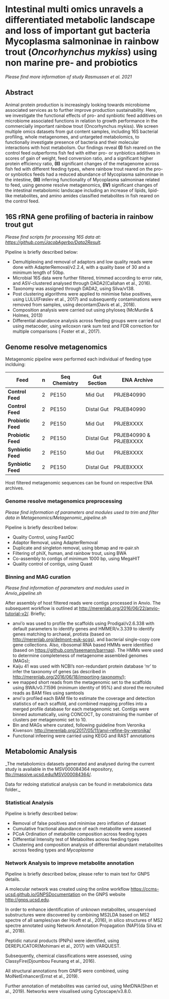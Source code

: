 # Intestinal multi omics unravels a differentiated metabolic landscape and loss of important gut bacteria Mycoplasma salmoninae in rainbow trout (_Oncorhynchus mykiss_)  using non marine pre- and probiotics 

_Please find more information of study Rasmussen et al. 2021_

## Abstract
Animal protein production is increasingly looking towards microbiome associated services as to further improve production sustainability. Here, we investigate the functional effects of   pro- and synbiotic feed additives on microbiome associated functions in relation to growth performance in the commercially important rainbow trout (Oncorhynchus mykiss). We screen multiple omics datasets from gut content samples, including 16S bacterial profiling, whole metagenomes, and untargeted metabolomics, to functionally investigate presence of bacteria and their molecular interactions with host metabolism. Our findings reveal __(I)__ fish reared on the control feed outperforms fish fed with either pro- or synbiotics additives in scores of gain of weight, feed conversion ratio, and a significant higher protein efficiency ratio, __(II)__ significant changes of the metagenome across fish fed with different feeding types, where rainbow trout reared on the pro- or synbiotics feeds had a reduced abundance of Mycoplasma salmoninae in the intestine,  __(III)__ inferring functionality of Mycoplasma salmoninae related to feed, using genome resolve metagenomics, __(IV)__ significant changes of the intestinal metabolomic landscape including an increase of lipids, lipid-like metabolites, and amino amides classified metabolites in fish reared on the control feed.

## 16S rRNA gene profiling of bacteria in rainbow trout gut
_Please find scripts for processing 16S data at: https://github.com/JacobAgerbo/Data2Result._

Pipeline is briefly described below:

* Demultiplexing and removal of adaptors and low quality reads were done with AdapterRemoval/v2.2.4, with a quality base of 30 and a minimum length of 50bp. 
* Microbial 16S data were further filtered, trimmed according to error rate, and ASV-clustered analysed through DADA2(Callahan et al., 2016). 
* Taxonomy was assigned through DADA2, using Silva/v138. 
* Post clustering algorithms were applied to minimise false positives, using LULU(Frøslev et al., 2017) and subsequently  contaminations were removed from samples, using decontam(Davis et al., 2018). 
* Composition analysis were carried out using phyloseq (McMurdie & Holmes, 2013) 
* Differential abundance analysis across feeding groups were carried out using metacoder, using wilcoxon rank sum test and FDR correction for multiple comparisons ( Foster et al., 2017).

## Genome resolve metagenomics
Metagenomic pipeline were performed each individual of feeding type inclduing: 

Feed| n |Seq Chemistry | Gut Section|ENA Archive|
--- | --- | --- | ---|---
__Control Feed__|2 |  PE150 | Mid Gut |PRJEB40990
__Control Feed__|2 |  PE150 | Distal Gut |PRJEB40990
__Probiotic Feed__|2 |  PE150 | Mid Gut |PRJEBXXXX
__Probiotic Feed__|2 |  PE150 | Distal Gut |PRJEB40990 & PRJEBXXXX
__Synbiotic Feed__|2 |  PE150 | Mid Gut |PRJEBXXXX
__Synbiotic Feed__|2 |  PE150 | Distal Gut |PRJEBXXXX

Host filtered metagenomic sequences can be found on respective ENA archives.

### Genome resolve metagenomics preprocessing

_Please find information of parameters and modules used to trim and filter data in Metagenomics/Metagenomic_pipeline.sh_

Pipeline is briefly described below:

* Quality Control, using FastQC
* Adaptor Removal, using AdapterRemoval
* Duplicate and singleton removal, using bbmap and re-pair.sh
* Filtering of phiX, human, and rainbow trout, using BWA
* Co-assembly to contigs of minimum 1000 bp, using MegaHIT
* Quality control of contigs, using Quast

### Binning and MAG curation

_Please find information of parameters and modules used in Anvio_pipeline.sh_

After assembly of host filtered reads were contigs processed in Anvio. 
The subsequent workflow is outlined at http://merenlab.org/2016/06/22/anvio-tutorial-v2/. Briefly; 
* anvi’o was used to profile the scaffolds using Prodigal/v2.6.338 with default parameters to identify genes and HMMER/v.3.339 to identify genes matching to archaeal, protista (based on http://merenlab.org/delmont-euk-scgs), and bacterial single-copy core gene collections. Also, ribosomal RNA based HMMs were identified (based on https://github.com/tseemann/barrnap). The HMMs were used to determine completeness of  metagenome assembled genomes (MAGs); 
* Kaiju 41 was used with NCBI’s non-redundant protein database ‘nr’ to infer the taxonomy of genes (as described in http://merenlab.org/2016/06/18/importing-taxonomy/); 
* we mapped short reads from the metagenomic set to the scaffolds using BWA/v0.7.1596 (minimum identity of 95%) and stored the recruited reads as BAM files using samtools 
* anvi'o profiled each BAM file to estimate the coverage and detection statistics of each scaffold, and combined mapping profiles into a merged profile database for each metagenomic set. Contigs were binned automatically, using CONCOCT, by constraining the number of clusters per metagenomic set to 10.
* Bin and MAGs where curated, following guideline from Veronika Kivenson: http://merenlab.org/2017/05/11/anvi-refine-by-veronika/
* Functional infeering were carried using KEGG and RAST annotations

## Metabolomic Analysis

_The metabolomics datasets generated and analysed during the current study is available in the MSV000084364 repository, ftp://massive.ucsd.edu/MSV000084364/.

Data for redoing statistical analysis can be found in metabolomics data folder._

### Statistical Analysis
Pipeline is briefly described below:

* Removal of false positives and minimise zero inflation of dataset
* Cumulative fractional abundance of each metabolite were assesed
* PCoA Ordination of metabolite composition across feeding types
* Differential Intensity test of Metabolites across feeding types
* Clustering and composition analysis of differential abundant metabolites across feeding types and _Mycoplasma_

### Network Analysis to improve metabolite annotation

Pipeline is briefly described below, please refer to main text for GNPS details.

A molecular network was created using the online workflow https://ccms-ucsd.github.io/GNPSDocumentation on the GNPS website http://gnps.ucsd.edu.

In order to enhance identification of unknown metabolites, unsupervised substructures were discovered by combining MS2LDA based on MS2 spectre of all samples(van der Hooft et al., 2016), in silico structures of MS2 spectre annotated using Network Annotation Propagation (NAP)(da Silva et al., 2018).

Peptidic natural products (PNPs) were identified, using DEREPLICATOR(Mohimani et al., 2017) with VARQUEST. 

Subsequently, chemical classifications were assessed, using ClassyFire(Djoumbou Feunang et al., 2016). 

All structural annotations from GNPS were combined, using MolNetEnhancer(Ernst et al., 2019). 

Further annotation of metabolites was carried out, using MetDNA(Shen et al., 2019). Networks were visualised using Cytoscape/v3.8.0. 
